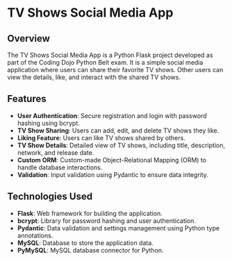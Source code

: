 # TV Shows Social Media App

## Overview

The TV Shows Social Media App is a Python Flask project developed as part of the Coding Dojo Python Belt exam. It is a simple social media application where users can share their favorite TV shows. Other users can view the details, like, and interact with the shared TV shows.

## Features

-   **User Authentication**: Secure registration and login with password hashing using bcrypt.
-   **TV Show Sharing**: Users can add, edit, and delete TV shows they like.
-   **Liking Feature**: Users can like TV shows shared by others.
-   **TV Show Details**: Detailed view of TV shows, including title, description, network, and release date.
-   **Custom ORM**: Custom-made Object-Relational Mapping (ORM) to handle database interactions.
-   **Validation**: Input validation using Pydantic to ensure data integrity.

## Technologies Used

-   **Flask**: Web framework for building the application.
-   **bcrypt**: Library for password hashing and user authentication.
-   **Pydantic**: Data validation and settings management using Python type annotations.
-   **MySQL**: Database to store the application data.
-   **PyMySQL**: MySQL database connector for Python.
